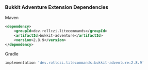 ### Bukkit Adventure Extension Dependencies
Maven
```xml
<dependency>
    <groupId>dev.rollczi.litecommands</groupId>
    <artifactId>bukkit-adventure</artifactId>
    <version>2.8.9</version>
</dependency>
```
Gradle
```groovy
implementation 'dev.rollczi.litecommands:bukkit-adventure:2.8.9'
```
